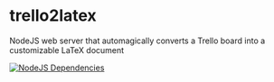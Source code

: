 trello2latex
============

NodeJS web server that automagically converts a Trello board into a customizable LaTeX document

[![NodeJS Dependencies][dep-image]][dep-url]


[dep-image]: https://david-dm.org/smo-key/trello2latex.svg?style=flat
[dep-url]: https://david-dm.org/
